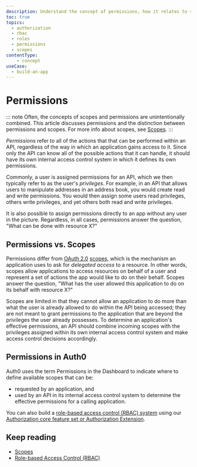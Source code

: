 ```yaml
---
description: Understand the concept of permissions, how it relates to scopes, and how both apply to the role-based access control model used in Auth0.
toc: true
topics:
  - authorization
  - rbac
  - roles
  - permissions
  - scopes
contentType: 
    - concept
useCase:
  - build-an-app
---
```

# Permissions

::: note
Often, the concepts of scopes and permissions are unintentionally combined. This article discusses permissions and the distinction between permissions and scopes. For more info about scopes, see [Scopes](/scopes).
:::

_Permissions_ refer to all of the actions that that can be performed within an API, regardless of the way in which an application gains access to it. Since only the API can know all of the possible actions that it can handle, it should have its own internal access control system in which it defines its own permissions.

Commonly, a user is assigned permissions for an API, which we then typically refer to as the user's _privileges_. For example, in an API that allows users to manipulate addresses in an address book, you would create read and write permissions. You would then assign some users read privileges, others write privileges, and yet others both read and write privileges. 

It is also possible to assign permissions directly to an app without any user in the picture. Regardless, in all cases, permissions answer the question, "What can be done with resource X?"

## Permissions vs. Scopes

Permissions differ from [OAuth 2.0](/protocols/oauth2) [scopes](/scopes), which is the mechanism an application uses to ask for _delegated access_ to a resource. In other words, scopes allow applications to access resources on behalf of a user and represent a set of actions the app would like to do on their behalf. Scopes answer the question, "What has the user allowed this application to do on its behalf with resource X?" 

Scopes are limited in that they cannot allow an application to do more than what the user is already allowed to do within the API being accessed; they are not meant to grant permissions to the application that are beyond the privileges the user already possesses. To determine an application's effective permissions, an API should combine incoming scopes with the privileges assigned within its own internal access control system and make access control decisions accordingly.

## Permissions in Auth0

Auth0 uses the term Permissions in the Dashboard to indicate where to define available scopes that can be: 

* requested by an application, and
* used by an API in its internal access control system to determine the effective permissions for a calling application.

You can also build a [role-based access control (RBAC) system](/authorization/concepts/rbac) using our [Authorization core feature set or Authorization Extension](/authorization/concepts/corevsextension).

## Keep reading

- [Scopes](/scopes)
- [Role-based Access Control (RBAC)](/authorization/concepts/rbac)

